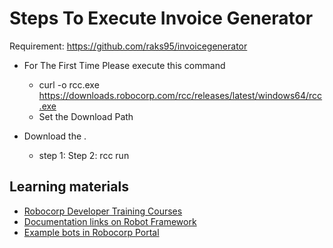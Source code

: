 # Steps To Execute Invoice Generator

Requirement: https://github.com/raks95/invoicegenerator

-  For The First Time Please execute this command 
    - curl -o rcc.exe https://downloads.robocorp.com/rcc/releases/latest/windows64/rcc.exe
    - Set the Download Path

- Download the .
  - step 1: 
    Step 2: rcc run


## Learning materials

- [Robocorp Developer Training Courses](https://robocorp.com/docs/courses)
- [Documentation links on Robot Framework](https://robocorp.com/docs/languages-and-frameworks/robot-framework)
- [Example bots in Robocorp Portal](https://robocorp.com/portal)
